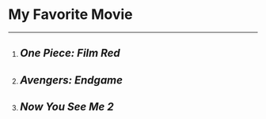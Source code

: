 # **My Favorite Movie**
---
1. ## *One Piece: Film Red*
2. ## *Avengers: Endgame*
3. ## *Now You See Me 2*
